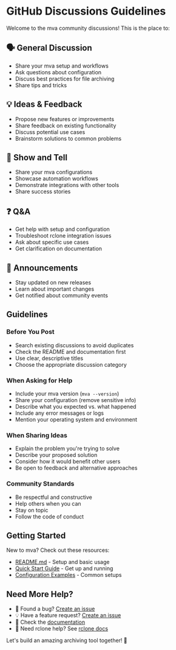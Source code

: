 # GitHub Discussions Guidelines

Welcome to the mva community discussions! This is the place to:

## 🗣️ General Discussion
- Share your mva setup and workflows
- Ask questions about configuration
- Discuss best practices for file archiving
- Share tips and tricks

## 💡 Ideas & Feedback
- Propose new features or improvements
- Share feedback on existing functionality
- Discuss potential use cases
- Brainstorm solutions to common problems

## 🎯 Show and Tell
- Share your mva configurations
- Showcase automation workflows
- Demonstrate integrations with other tools
- Share success stories

## ❓ Q&A
- Get help with setup and configuration
- Troubleshoot rclone integration issues
- Ask about specific use cases
- Get clarification on documentation

## 📢 Announcements
- Stay updated on new releases
- Learn about important changes
- Get notified about community events

## Guidelines

### Before You Post
- Search existing discussions to avoid duplicates
- Check the README and documentation first
- Use clear, descriptive titles
- Choose the appropriate discussion category

### When Asking for Help
- Include your mva version (`mva --version`)
- Share your configuration (remove sensitive info)
- Describe what you expected vs. what happened
- Include any error messages or logs
- Mention your operating system and environment

### When Sharing Ideas
- Explain the problem you're trying to solve
- Describe your proposed solution
- Consider how it would benefit other users
- Be open to feedback and alternative approaches

### Community Standards
- Be respectful and constructive
- Help others when you can
- Stay on topic
- Follow the code of conduct

## Getting Started
New to mva? Check out these resources:
- [README.md](../README.md) - Setup and basic usage
- [Quick Start Guide](../README.md#quick-start) - Get up and running
- [Configuration Examples](../README.md#examples) - Common setups

## Need More Help?
- 🐛 Found a bug? [Create an issue](../../issues/new/choose)
- 💡 Have a feature request? [Create an issue](../../issues/new/choose)
- 📖 Check the [documentation](../README.md)
- 🔧 Need rclone help? See [rclone docs](https://rclone.org/docs/)

Let's build an amazing archiving tool together! 🚀
